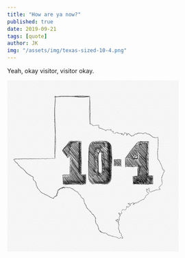 ```yaml
---
title: "How are ya now?"
published: true
date: 2019-09-21
tags: [quote]
author: JK
img: "/assets/img/texas-sized-10-4.png"
---
```




Yeah, okay visitor, visitor okay.  


![Texas sized 10-4](/assets/img/texas-sized-10-4.png)


